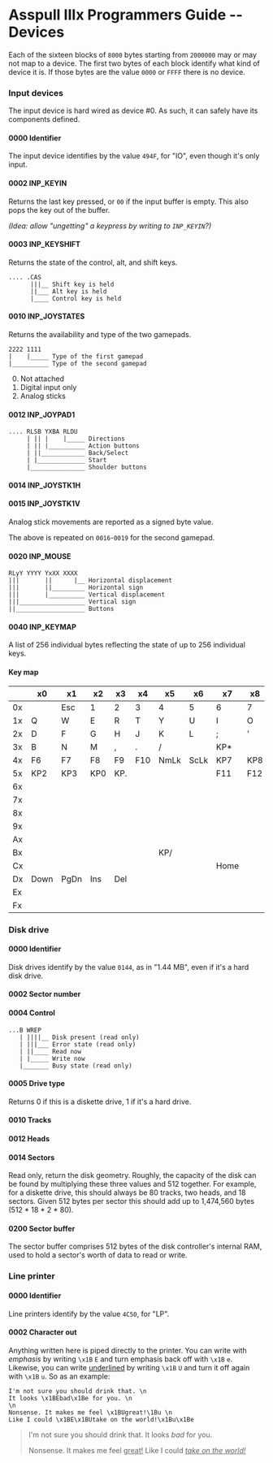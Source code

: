 # Asspull IIIx Programmers Guide -- Devices

Each of the sixteen blocks of `8000` bytes starting from `2000000` may or may not map to a device. The first two bytes of each block identify what kind of device it is. If those bytes are the value `0000` or `FFFF` there is no device.

### Input devices

The input device is hard wired as device #0. As such, it can safely have its components defined.

#### 0000	Identifier

The input device identifies by the value `494F`, for "IO", even though it's only input.

#### 0002	INP_KEYIN

Returns the last key pressed, or `00` if the input buffer is empty. This also pops the key out of the buffer.

*(Idea: allow "ungetting" a keypress by writing to `INP_KEYIN`?)*

#### 0003	INP_KEYSHIFT

Returns the state of the control, alt, and shift keys.

    .... .CAS
          |||__ Shift key is held
          ||___ Alt key is held
          |____ Control key is held

#### 0010	INP_JOYSTATES

Returns the availability and type of the two gamepads.

    2222 1111
    |    |_____ Type of the first gamepad
    |__________ Type of the second gamepad

0. Not attached
1. Digital input only
2. Analog sticks

#### 0012	INP_JOYPAD1

    .... RLSB YXBA RLDU
         | || |    |_____ Directions
         | || |__________ Action buttons
         | ||____________ Back/Select
         | |_____________ Start
         |_______________ Shoulder buttons

#### 0014	INP_JOYSTK1H
#### 0015	INP_JOYSTK1V

Analog stick movements are reported as a signed byte value.

The above is repeated on `0016`-`0019` for the second gamepad.

#### 0020	INP_MOUSE

    RLyY YYYY YxXX XXXX
    |||       ||      |__ Horizontal displacement
    |||       ||_________ Horizontal sign
    |||       |__________ Vertical displacement
    |||__________________ Vertical sign
    ||___________________ Buttons

#### 0040	INP_KEYMAP

A list of 256 individual bytes reflecting the state of up to 256 individual keys.

#### Key map

|      | x0   | x1   | x2   | x3   | x4   | x5   | x6   | x7   | x8   | x9    | xA   | xB   | xC   | xD   | xE   | xF   |
| ---- | ---- | ---- | ---- | ---- | ---- | ---- | ---- | ---- | ---- | ----- | ---- | ---- | ---- | ---- | ---- | ---- |
| 0x   |      | Esc  | 1    | 2    | 3    | 4    | 5    | 6    | 7    | 8     | 9    | 0    | -    | =    | Back | Tab  |
| 1x   | Q    | W    | E    | R    | T    | Y    | U    | I    | O    | P     | [    | ]    | Retn |      | A    | S    |
| 2x   | D    | F    | G    | H    | J    | K    | L    | ;    | '    | `     |      | \    | Z    | X    | C    | V    |
| 3x   | B    | N    | M    | ,    | .    | /    |      | KP*  |      | Space | CpLk | F1   | F2   | F3   | F4   | F5   |
| 4x   | F6   | F7   | F8   | F9   | F10  | NmLk | ScLk | KP7  | KP8  | KP9   | KP-  | KP4  | KP5  | KP6  | KP+  | KP1  |
| 5x   | KP2  | KP3  | KP0  | KP.  |      |      |      | F11  | F12  |       |      |      |      |      |      |      |
| 6x   |      |      |      |      |      |      |      |      |      |       |      |      |      |      |      |      |
| 7x   |      |      |      |      |      |      |      |      |      |       |      |      |      |      |      |      |
| 8x   |      |      |      |      |      |      |      |      |      |       |      |      |      |      |      |      |
| 9x   |      |      |      |      |      |      |      |      |      |       |      |      | KPEn |      |      |      |
| Ax   |      |      |      |      |      |      |      |      |      |       |      |      |      |      |      |      |
| Bx   |      |      |      |      |      | KP/  |      |      |      |       |      |      |      |      |      |      |
| Cx   |      |      |      |      |      |      |      | Home |      | PgUp  |      | Up   |      | Left |      | End  |
| Dx   | Down | PgDn | Ins  | Del  |      |      |      |      |      |       |      |      |      |      |      |      |
| Ex   |      |      |      |      |      |      |      |      |      |       |      |      |      |      |      |      |
| Fx   |      |      |      |      |      |      |      |      |      |       |      |      |      |      |      |      |



### Disk drive

#### 0000	Identifier

Disk drives identify by the value `0144`, as in "1.44 MB", even if it's a hard disk drive.

#### 0002	Sector number

#### 0004	Control

    ...B WREP
       | ||||__ Disk present (read only)
       | |||___ Error state (read only)
       | ||____ Read now
       | |_____ Write now
       |_______ Busy state (read only)

#### 0005	Drive type

Returns 0 if this is a diskette drive, 1 if it's a hard drive.

#### 0010	Tracks
#### 0012	Heads
#### 0014	Sectors

Read only, return the disk geometry. Roughly, the capacity of the disk can be found by multiplying these three values and 512 together. For example, for a diskette drive, this should always be 80 tracks, two heads, and 18 sectors. Given 512 bytes per sector this should add up to 1,474,560 bytes (512 * 18 * 2 * 80).

#### 0200	Sector buffer

The sector buffer comprises 512 bytes of the disk controller's internal RAM, used to hold a sector's worth of data to read or write.

### Line printer

#### 0000	Identifier

Line printers identify by the value `4C50`, for "LP".

#### 0002	Character out

Anything written here is piped directly to the printer. You can write with <em>emphasis</em> by writing `\x1B` `E` and turn emphasis back off with `\x1B` `e`. Likewise, you can write <u>underlined</u> by writing `\x1B` `U` and turn it off again with `\x1B` `u`. So as an example:

````
I'm not sure you should drink that. \n
It looks \x1BEbad\x1Be for you. \n
\n
Nonsense. It makes me feel \x1BUgreat!\1Bu \n
Like I could \x1BE\x1BUtake on the world!\x1Bu\x1Be
````

> I'm not sure you should drink that.
> It looks *bad* for you.
> 
> Nonsense. It makes me feel <u>great!</u>
> Like I could *<u>take on the world!</u>*
